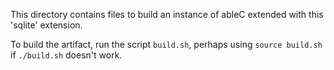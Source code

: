 This directory contains files to build an instance of ableC extended
with this 'sqlite' extension.

To build the artifact, run the script ``build.sh``, perhaps using
``source build.sh`` if ``./build.sh`` doesn't work.

